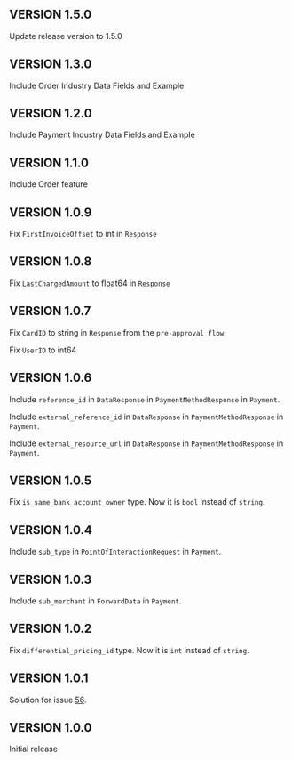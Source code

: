 ## VERSION 1.5.0

Update release version to 1.5.0

## VERSION 1.3.0

Include Order Industry Data Fields and Example

## VERSION 1.2.0

Include Payment Industry Data Fields and Example

## VERSION 1.1.0

Include Order feature

## VERSION 1.0.9

Fix `FirstInvoiceOffset` to int in `Response`

## VERSION 1.0.8

Fix `LastChargedAmount` to float64 in `Response`

## VERSION 1.0.7

Fix `CardID` to string in `Response` from the `pre-approval flow`

Fix `UserID` to int64

## VERSION 1.0.6

Include `reference_id` in `DataResponse` in `PaymentMethodResponse` in `Payment`.

Include `external_reference_id` in `DataResponse` in `PaymentMethodResponse` in `Payment`.

Include `external_resource_url` in `DataResponse` in `PaymentMethodResponse` in `Payment`.

## VERSION 1.0.5

Fix `is_same_bank_account_owner` type. Now it is `bool` instead of `string`.

## VERSION 1.0.4

Include `sub_type` in `PointOfInteractionRequest` in `Payment`.

## VERSION 1.0.3

Include `sub_merchant` in `ForwardData` in `Payment`.

## VERSION 1.0.2

Fix `differential_pricing_id` type. Now it is `int` instead of `string`.

## VERSION 1.0.1

Solution for issue [56](https://github.com/mercadopago/sdk-go/issues/56).

## VERSION 1.0.0

Initial release
